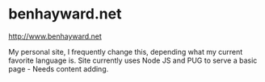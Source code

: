 # benhayward.net
http://www.benhayward.net

My personal site, I frequently change this, depending what my current favorite language is.
Site currently uses Node JS and PUG to serve a basic page - Needs content adding.

